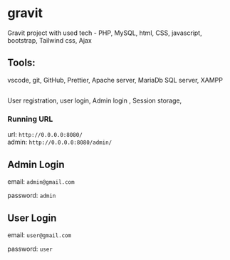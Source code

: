 # gravit
Gravit project with used tech - PHP, MySQL, html, CSS, javascript, bootstrap, Tailwind css, Ajax

## Tools: 
vscode, git, GitHub, Prettier, Apache server, MariaDb SQL server, XAMPP

##
User registration, user login, Admin login , Session storage, 

### Running URL 
url: ``http://0.0.0.0:8080/`` 
<br>
admin: ``http://0.0.0.0:8080/admin/``

## Admin Login

email:  ```admin@gmail.com```
<br>

password: ``` admin ```

## User Login

email:  ```user@gmail.com```
<br>

password: ``` user ```
